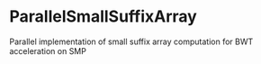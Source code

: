 # ParallelSmallSuffixArray
Parallel implementation of small suffix array computation for BWT acceleration on SMP
